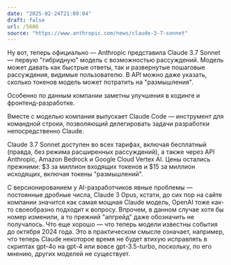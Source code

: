 ```yaml
---
date: "2025-02-24T21:09:04"
draft: false
url: /5686
source: "https://www.anthropic.com/news/claude-3-7-sonnet"
---
```


Ну вот, теперь официально — Anthropic представила Claude 3.7 Sonnet — первую "гибридную" модель с возможностью рассуждений. Модель может давать как быстрые ответы, так и развернутые пошаговые рассуждения, видимые пользователю. В API можно даже указать, сколько токенов модель может потратить на "размышления".

Особенно по данным компании заметны улучшения в кодинге и фронтенд-разработке. 

Вместе с моделью компания выпускает Claude Code — инструмент для командной строки, позволяющий делегировать задачи разработки непосредственно Claude.

Claude 3.7 Sonnet доступен во всех тарифах, включая бесплатный (правда, без режима расширенных рассуждений), а также через API Anthropic, Amazon Bedrock и Google Cloud Vertex AI. Цены остались прежними: $3 за миллион входящих токенов и $15 за миллион исходящих, включая токены "размышлений". 

С версионированием у AI-разработчиков явные проблемы — постоянные дробные числа, Claude 3 Opus, кстати, до сих пор на сайте компании значится как самая мощная Claude модель, OpenAI тоже как-то своеобразно подходит к вопросу. Впрочем, в данном случае хотя бы номер изменили, а то прежний "апгрейд" даже обозначить не получалось. Что еще хорошо — что теперь модели известны события до октября 2024 года. Это в практическом смысле означает, например, что теперь Claude некоторое время не будет втихую исправлять в скриптах gpt-4o на gpt-4 или вовсе gpt-3.5-turbo, поскольку, по его мнению, других моделей не существует.